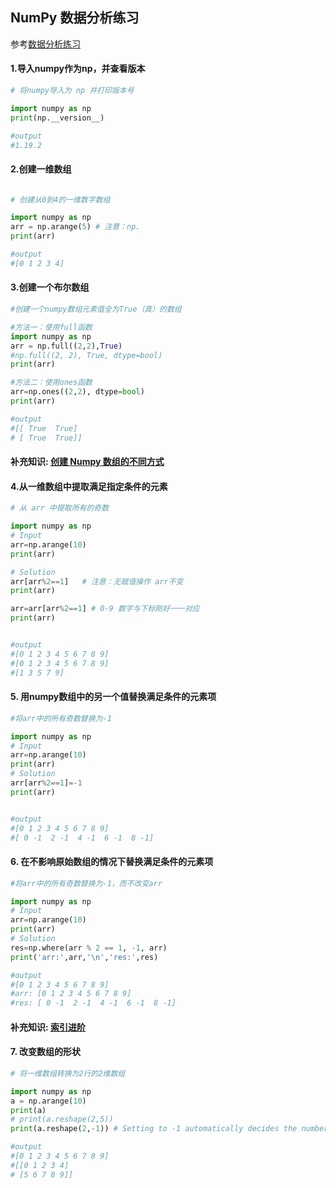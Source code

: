 ## NumPy 数据分析练习

参考[数据分析练习](https://numpy.org.cn/article/advanced/numpy_exercises_for_data_analysis.html#numpy%E6%95%B0%E6%8D%AE%E5%88%86%E6%9E%90%E9%97%AE%E7%AD%94)

#### 1.导入numpy作为np，并查看版本

```python
# 将numpy导入为 np 并打印版本号

import numpy as np 
print(np.__version__)

#output
#1.19.2
```

#### 2.创建一维数组

```python

# 创建从0到4的一维数字数组

import numpy as np 
arr = np.arange(5) # 注意：np.
print(arr)

#output
#[0 1 2 3 4]
```

#### 3.创建一个布尔数组

```python
#创建一个numpy数组元素值全为True（真）的数组

#方法一：使用full函数
import numpy as np 
arr = np.full((2,2),True)
#np.full((2, 2), True, dtype=bool)
print(arr)

#方法二：使用ones函数
arr=np.ones((2,2), dtype=bool)
print(arr)

#output
#[[ True  True]
# [ True  True]]
```

#### 补充知识: [创建 Numpy 数组的不同方式](https://github.com/tywcx/Learn-by-doing/edit/main/NumPy-%E6%95%B0%E6%8D%AE%E5%88%86%E6%9E%90%E7%BB%83%E4%B9%A0-%E8%A1%A5%E5%85%85%E7%9F%A5%E8%AF%861.md)

#### 4.从一维数组中提取满足指定条件的元素

```python
# 从 arr 中提取所有的奇数

import numpy as np
# Input
arr=np.arange(10)
print(arr)

# Solution
arr[arr%2==1]   # 注意：无赋值操作 arr不变
print(arr)

arr=arr[arr%2==1] # 0-9 数字与下标刚好一一对应
print(arr)


#output
#[0 1 2 3 4 5 6 7 8 9]
#[0 1 2 3 4 5 6 7 8 9]
#[1 3 5 7 9]
```

#### 5. 用numpy数组中的另一个值替换满足条件的元素项

```python
#将arr中的所有奇数替换为-1

import numpy as np
# Input
arr=np.arange(10)
print(arr)
# Solution
arr[arr%2==1]=-1
print(arr)


#output
#[0 1 2 3 4 5 6 7 8 9]
#[ 0 -1  2 -1  4 -1  6 -1  8 -1]
```

#### 6. 在不影响原始数组的情况下替换满足条件的元素项

```python
#将arr中的所有奇数替换为-1，而不改变arr

import numpy as np
# Input
arr=np.arange(10)
print(arr)
# Solution
res=np.where(arr % 2 == 1, -1, arr)
print('arr:',arr,'\n','res:',res)

#output
#[0 1 2 3 4 5 6 7 8 9]
#arr: [0 1 2 3 4 5 6 7 8 9] 
#res: [ 0 -1  2 -1  4 -1  6 -1  8 -1]
```
#### 补充知识: [索引进阶](https://github.com/tywcx/Learn-by-doing/blob/main/NumPy-%E7%B4%A2%E5%BC%95%E8%BF%9B%E9%98%B6.md)

#### 7. 改变数组的形状

```python
# 将一维数组转换为2行的2维数组

import numpy as np
a = np.arange(10)
print(a)
# print(a.reshape(2,5))
print(a.reshape(2,-1)) # Setting to -1 automatically decides the number of cols

#output
#[0 1 2 3 4 5 6 7 8 9]
#[[0 1 2 3 4]
# [5 6 7 8 9]]
```
